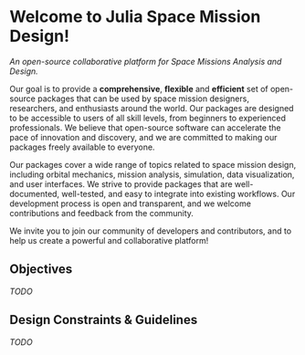 # Welcome to Julia Space Mission Design!

_An open-source collaborative platform for Space Missions Analysis and Design._

Our goal is to provide a **comprehensive**, **flexible** and **efficient** set of open-source packages that can be used by space mission designers, researchers, and enthusiasts around the world. Our packages are designed to be accessible to users of all skill levels, from beginners to experienced professionals. We believe that open-source software can accelerate the pace of innovation and discovery, and we are committed to making our packages freely available to everyone.

Our packages cover a wide range of topics related to space mission design, including orbital mechanics, mission analysis, simulation, data visualization, and user interfaces. We strive to provide packages that are well-documented, well-tested, and easy to integrate into existing workflows. Our development process is open and transparent, and we welcome contributions and feedback from the community. 

We invite you to join our community of developers and contributors, and to help us create a powerful and collaborative platform!

## Objectives 

*TODO*

## Design Constraints & Guidelines

*TODO*
